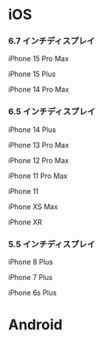 # iOS

### 6.7 インチディスプレイ

iPhone 15 Pro Max

iPhone 15 Plus

iPhone 14 Pro Max


### 6.5 インチディスプレイ


iPhone 14 Plus

iPhone 13 Pro Max

iPhone 12 Pro Max

iPhone 11 Pro Max

iPhone 11

iPhone XS Max

iPhone XR


### 5.5 インチディスプレイ

iPhone 8 Plus

iPhone 7 Plus

iPhone 6s Plus



# Android

